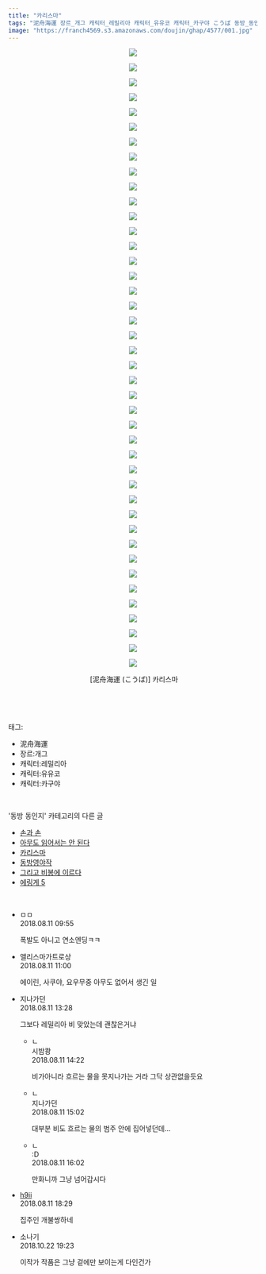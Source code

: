 ```yaml
---
title: "카리스마"
tags: "泥舟海運 장르_개그 캐릭터_레밀리아 캐릭터_유유코 캐릭터_카구야 こうば 동방_동인지"
image: "https://franch4569.s3.amazonaws.com/doujin/ghap/4577/001.jpg"
---
```

<div class="article">
<p style="text-align: center; clear: none; float: none;"><img src="{{ site.imgserver2 }}/ghap/4577/001.jpg"/></p>
<p style="text-align: center; clear: none; float: none;"><img src="{{ site.imgserver2 }}/ghap/4577/002.jpg"/></p>
<p style="text-align: center; clear: none; float: none;"><img src="{{ site.imgserver2 }}/ghap/4577/003.jpg"/></p>
<p style="text-align: center; clear: none; float: none;"><img src="{{ site.imgserver2 }}/ghap/4577/004.jpg"/></p>
<p style="text-align: center; clear: none; float: none;"><img src="{{ site.imgserver2 }}/ghap/4577/005.jpg"/></p>
<p style="text-align: center; clear: none; float: none;"><img src="{{ site.imgserver2 }}/ghap/4577/006.jpg"/></p>
<p style="text-align: center; clear: none; float: none;"><img src="{{ site.imgserver2 }}/ghap/4577/007.jpg"/></p>
<p style="text-align: center; clear: none; float: none;"><img src="{{ site.imgserver2 }}/ghap/4577/008.jpg"/></p>
<p style="text-align: center; clear: none; float: none;"><img src="{{ site.imgserver2 }}/ghap/4577/009.jpg"/></p>
<p style="text-align: center; clear: none; float: none;"><img src="{{ site.imgserver2 }}/ghap/4577/010.jpg"/></p>
<p style="text-align: center; clear: none; float: none;"><img src="{{ site.imgserver2 }}/ghap/4577/011.jpg"/></p>
<p style="text-align: center; clear: none; float: none;"><img src="{{ site.imgserver2 }}/ghap/4577/012.jpg"/></p>
<p style="text-align: center; clear: none; float: none;"><img src="{{ site.imgserver2 }}/ghap/4577/013.jpg"/></p>
<p style="text-align: center; clear: none; float: none;"><img src="{{ site.imgserver2 }}/ghap/4577/014.jpg"/></p>
<p style="text-align: center; clear: none; float: none;"><img src="{{ site.imgserver2 }}/ghap/4577/015.jpg"/></p>
<p style="text-align: center; clear: none; float: none;"><img src="{{ site.imgserver2 }}/ghap/4577/016.jpg"/></p>
<p style="text-align: center; clear: none; float: none;"><img src="{{ site.imgserver2 }}/ghap/4577/017.jpg"/></p>
<p style="text-align: center; clear: none; float: none;"><img src="{{ site.imgserver2 }}/ghap/4577/018.jpg"/></p>
<p style="text-align: center; clear: none; float: none;"><img src="{{ site.imgserver2 }}/ghap/4577/019.jpg"/></p>
<p style="text-align: center; clear: none; float: none;"><img src="{{ site.imgserver2 }}/ghap/4577/020.jpg"/></p>
<p style="text-align: center; clear: none; float: none;"><img src="{{ site.imgserver2 }}/ghap/4577/021.jpg"/></p>
<p style="text-align: center; clear: none; float: none;"><img src="{{ site.imgserver2 }}/ghap/4577/022.jpg"/></p>
<p style="text-align: center; clear: none; float: none;"><img src="{{ site.imgserver2 }}/ghap/4577/023.jpg"/></p>
<p style="text-align: center; clear: none; float: none;"><img src="{{ site.imgserver2 }}/ghap/4577/024.jpg"/></p>
<p style="text-align: center; clear: none; float: none;"><img src="{{ site.imgserver2 }}/ghap/4577/025.jpg"/></p>
<p style="text-align: center; clear: none; float: none;"><img src="{{ site.imgserver2 }}/ghap/4577/026.jpg"/></p>
<p style="text-align: center; clear: none; float: none;"><img src="{{ site.imgserver2 }}/ghap/4577/027.jpg"/></p>
<p style="text-align: center; clear: none; float: none;"><img src="{{ site.imgserver2 }}/ghap/4577/028.jpg"/></p>
<p style="text-align: center; clear: none; float: none;"><img src="{{ site.imgserver2 }}/ghap/4577/029.jpg"/></p>
<p style="text-align: center; clear: none; float: none;"><img src="{{ site.imgserver2 }}/ghap/4577/030.jpg"/></p>
<p style="text-align: center; clear: none; float: none;"><img src="{{ site.imgserver2 }}/ghap/4577/031.jpg"/></p>
<p style="text-align: center; clear: none; float: none;"><img src="{{ site.imgserver2 }}/ghap/4577/032.jpg"/></p>
<p style="text-align: center; clear: none; float: none;"><img src="{{ site.imgserver2 }}/ghap/4577/033.jpg"/></p>
<p style="text-align: center; clear: none; float: none;"><img src="{{ site.imgserver2 }}/ghap/4577/034.jpg"/></p>
<p style="text-align: center; clear: none; float: none;"><img src="{{ site.imgserver2 }}/ghap/4577/035.jpg"/></p>
<p style="text-align: center; clear: none; float: none;"><img src="{{ site.imgserver2 }}/ghap/4577/036.jpg"/></p>
<p style="text-align: center; clear: none; float: none;"><img src="{{ site.imgserver2 }}/ghap/4577/037.jpg"/></p>
<p style="text-align: center; clear: none; float: none;"><img src="{{ site.imgserver2 }}/ghap/4577/038.jpg"/></p>
<p style="text-align: center; clear: none; float: none;"><img src="{{ site.imgserver2 }}/ghap/4577/039.jpg"/></p>
<p style="text-align: center; clear: none; float: none;"><img src="{{ site.imgserver2 }}/ghap/4577/040.jpg"/></p>
<p style="text-align: center; clear: none; float: none;"><img src="{{ site.imgserver2 }}/ghap/4577/041.jpg"/></p>
<p style="text-align: center; clear: none; float: none;"><img src="{{ site.imgserver2 }}/ghap/4577/042.jpg"/></p>
<p style="text-align: center; clear: none; float: none;"> [泥舟海運 (こうば)] 카리스마</p>
<p><br/></p>
</div><br/>
<div class="tagTrail">
<p>태그: </p>
<ul>
<li>泥舟海運</li>
<li>장르:개그</li>
<li>캐릭터:레밀리아</li>
<li>캐릭터:유유코</li>
<li>캐릭터:카구야</li>
</ul>
</div><br/>
<div class="another">
<p>'동방 동인지' 카테고리의 다른 글</p>
<ul>
<li><a href="/ghap_4579">손과 손</a></li>
<li><a href="/ghap_4578">아무도 읽어서는 안 된다</a></li>
<li><a href="/ghap_4577">카리스마</a></li>
<li><a href="/ghap_4576">동방영야작</a></li>
<li><a href="/ghap_4573">그리고 비봉에 이르다</a></li>
<li><a href="/ghap_4572">에링게 5</a></li>
</ul>
</div><br/>
<div class="cb_module cb_fluid">
<div class="cb_wrt cb_profile">
<div class="comment">
<ul>
<li class="cb_thumb_off" id="comment15305845">
<div class="cb_comment_area">
<div class="cb_info_area">
<div class="cb_section">
<span class="cb_nick_name">ㅁㅁ</span>
</div>
<div class="cb_section">
<span class="cb_date">2018.08.11 09:55 </span>
</div>
</div>
<div class="cb_dsc_comment">
<p class="cb_dsc">
											폭발도 아니고 연소엔딩ㅋㅋ
										</p>
</div>
</div></li>
<li class="cb_thumb_off" id="comment15305877">
<div class="cb_comment_area">
<div class="cb_info_area">
<div class="cb_section">
<span class="cb_nick_name">앨리스마가트로상</span>
</div>
<div class="cb_section">
<span class="cb_date">2018.08.11 11:00 </span>
</div>
</div>
<div class="cb_dsc_comment">
<p class="cb_dsc">
											에이린, 사쿠야, 요우무중 아무도 없어서 생긴 일
										</p>
</div>
</div></li>
<li class="cb_thumb_off" id="comment15305948">
<div class="cb_comment_area">
<div class="cb_info_area">
<div class="cb_section">
<span class="cb_nick_name">지나가던</span>
</div>
<div class="cb_section">
<span class="cb_date">2018.08.11 13:28 </span>
</div>
</div>
<div class="cb_dsc_comment">
<p class="cb_dsc">
											그보다 레밀리아 비 맞았는데 괜찮은거냐
										</p>
</div>
<ul>
<li class="cb_thumb_off" id="comment15305978">
<span class="cb_bu_subnode">ㄴ</span>
<div class="cb_comment_area">
<div class="cb_info_area">
<div class="cb_section">
<span class="cb_nick_name">시밤쾅</span>
</div>
<div class="cb_section">
<span class="cb_date">2018.08.11 14:22 </span>
</div>
</div>
<div class="cb_dsc_comment">
<p class="cb_dsc">
																비가아니라 흐르는 물을 못지나가는 거라 그닥 상관없을듯요
															</p>
</div>
</div>
</li>
<li class="cb_thumb_off" id="comment15305997">
<span class="cb_bu_subnode">ㄴ</span>
<div class="cb_comment_area">
<div class="cb_info_area">
<div class="cb_section">
<span class="cb_nick_name">지나가던</span>
</div>
<div class="cb_section">
<span class="cb_date">2018.08.11 15:02 </span>
</div>
</div>
<div class="cb_dsc_comment">
<p class="cb_dsc">
																대부분 비도 흐르는 물의 범주 안에 집어넣던데...
															</p>
</div>
</div>
</li>
<li class="cb_thumb_off" id="comment15306030">
<span class="cb_bu_subnode">ㄴ</span>
<div class="cb_comment_area">
<div class="cb_info_area">
<div class="cb_section">
<span class="cb_nick_name">:D</span>
</div>
<div class="cb_section">
<span class="cb_date">2018.08.11 16:02 </span>
</div>
</div>
<div class="cb_dsc_comment">
<p class="cb_dsc">
																만화니까  그냥 넘어갑시다
															</p>
</div>
</div>
</li>
</ul>
</div></li>
<li class="cb_thumb_off" id="comment15306096">
<div class="cb_comment_area">
<div class="cb_info_area">
<div class="cb_section">
<span class="cb_nick_name"> <a href="http://u8899988999" onclick="return openLinkInNewWindow(this)">h9ii</a></span>
</div>
<div class="cb_section">
<span class="cb_date">2018.08.11 18:29 </span>
</div>
</div>
<div class="cb_dsc_comment">
<p class="cb_dsc">
											집주인 개불쌍하네
										</p>
</div>
</div></li>
<li class="cb_thumb_off" id="comment15359795">
<div class="cb_comment_area">
<div class="cb_info_area">
<div class="cb_section">
<span class="cb_nick_name">소나기</span>
</div>
<div class="cb_section">
<span class="cb_date">2018.10.22 19:23 </span>
</div>
</div>
<div class="cb_dsc_comment">
<p class="cb_dsc">
											이작가 작품은 그냥 겉에만 보이는게 다인건가
										</p>
</div>
</div></li>
</ul>
</div>
</div><!-- commentList close -->
</div><br/>
